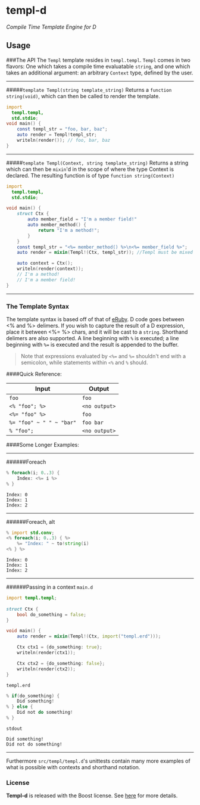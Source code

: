 # templ-d
_Compile Time Template Engine for D_


## Usage

###The API
The `Templ` template resides in `templ.templ`.
`Templ` comes in two flavors: One which takes a compile time evaluatable `string`, and one which takes an additional argument: an arbitrary `Context` type, defined by the user.

----

#####`template Templ(string template_string)`
Returns a `function string(void)`, which can then be called to render the template.
```d
import
  templ.templ,
  std.stdio;
void main() {
	const templ_str = "foo, bar, baz";
	auto render = Templ!templ_str;
	writeln(render()); // foo, bar, baz
}
```  

----

#####`template Templ(Context, string template_string)`
Returns a string which can then be `mixin`'d in the scope of where the type Context is declared.
The resulting function is of type `function string(Context)`

```d
import
  templ.templ,
  std.stdio;

void main() {
	struct Ctx {
		auto member_field = "I'm a member field!"
		auto member_method() {
			return "I'm a method!";
		}
	}
	const templ_str = "<%= member_method() %>\n<%= member_field %>";
	auto render = mixin(Templ!(Ctx, templ_str)); //Templ must be mixed in

	auto context = Ctx();
	writeln(render(context));
	// I'm a method!
	// I'm a member field!
}
```

----

### The Template Syntax

The template syntax is based off of that of [eRuby](https://en.wikipedia.org/wiki/ERuby). D code goes between <% and %> delimers. If you wish to capture the result of a D expression, place it between <%= %> chars, and it will be cast to a `string`. Shorthand delimers are also supported. A line beginning with `%` is executed; a line beginning with `%=` is executed and the result is appended to the buffer. 

> Note that expressions evaluated by `<%=` and `%=` shouldn't end with a semicolon, while statements within `<%` and `%` should.

####Quick Reference: 

| Input | Output |
| ----- | ------ |
| `foo` | `foo`  |
| `<% "foo"; %>`  | `<no output>` |
| `<%= "foo" %>` | `foo`  |
| `%= "foo" ~ " " ~ "bar"` | `foo bar` |
| `% "foo";` | `<no output>` |

####Some Longer Examples: 

---
######Foreach
```d
% foreach(i; 0..3) {
	Index: <%= i %>
% }
```
```
Index: 0
Index: 1
Index: 2
```
---
######Foreach, alt
```d
% import std.conv;
<% foreach(i; 0..3) { %>
	%= "Index: " ~ to!string(i)
<% } %>
```
```
Index: 0
Index: 1
Index: 2
```
---
######Passing in a context
`main.d`
```d
import templ.templ;
	
struct Ctx {
	bool do_something = false;
}

void main() {
	auto render = mixin(Templ!(Ctx, import("templ.erd")));

	Ctx ctx1 = {do_something: true};
	writeln(render(ctx1));

	Ctx ctx2 = {do_something: false};
	writeln(render(ctx2));
}
```
`templ.erd`
```d
% if(do_something) {
	Did something!
% } else {
	Did not do something!
% }
```
`stdout`
```
Did something!
Did not do something!
```
---

Furthermore `src/templ/templ.d`'s unittests contain many more examples of what is possible with contexts and shorthand notation. 

### License
**Templ-d** is released with the Boost license. See [here](http://www.boost.org/LICENSE_1_0.txt) for more details.
